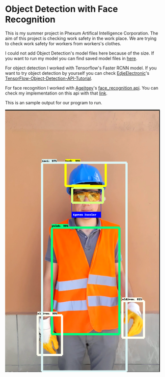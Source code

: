 # Object Detection with Face Recognition
This is my summer project in Phexum Artifical Intelligence Corporation. The aim of this project is checking work safety in the work place. We are trying to check work safety for workers from workers's clothes. 

I could not add Object Detection's model files here because of the size. If you want to run my model you can find saved model files in [here](https://drive.google.com/open?id=1ApEZ1QayS0wxJqLM2vGC1G7pzBVA8aMD).

For object detection I worked with Tensorflow's Faster RCNN model. If you want to try object detection by yourself you can check [EdjeElectronic](https://github.com/EdjeElectronics)'s [TensorFlow-Object-Detection-API-Tutorial](https://github.com/EdjeElectronics/TensorFlow-Object-Detection-API-Tutorial-Train-Multiple-Objects-Windows-10).

For face recognition I worked with [Ageitgey](https://github.com/ageitgey)'s [face_recognition api](https://github.com/ageitgey/face_recognition). You can check my implementation on this api with that [link](https://github.com/fzehracetin/face_recognition).

This is an sample output for our program to run. 


![Sample Output](sample_output.png)
